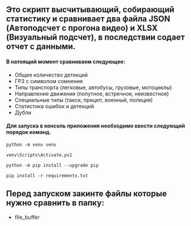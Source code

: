## Это скрипт высчитывающий, собирающий статистику и сравнивает два файла JSON (Автоподсчет с прогона видео) и XLSX (Визуальный подсчет), в последствии содает отчет с данными.  

#### В натоящий момент сравниваем следующее: 
- Общее количество детекций
- ГРЗ с символом сомнения
- Типы транспорта (легковые, автобусы, грузовые, мотоциклы)
- Направление движения (попутное, встречное, неизвестное)
- Специальные типы (такси, прицеп, военный, полиция)
- Статистика ошибок и детекций
- Дубли


#### Для запуска в консоль приложения необходимо ввести следующий порядок команд.

```
python -m venv venv 

venv\Scripts\Activate.ps1  

python -m pip install --upgrade pip  

pip install -r requirements.txt 
```
## Перед запуском закинте файлы которые нужно сравнить в папку:

- file_buffer
